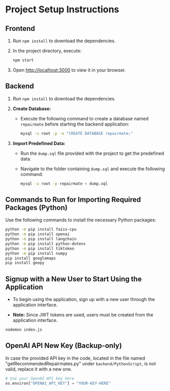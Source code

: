 # Project Setup Instructions

## Frontend

1. Run `npm install` to download the dependencies.

2. In the project directory, execute:

   ```bash
   npm start
3. Open [http://localhost:3000](http://localhost:3000) to view it in your browser.



## Backend

1. Run `npm install` to download the dependencies.

2. **Create Database:**
   - Execute the following command to create a database named `repairmate` before starting the backend application:

     ```bash
     mysql -u root -p -e "CREATE DATABASE repairmate;"
     ```

4. **Import Predefined Data:**
   - Run the `dump.sql` file provided with the project to get the predefined data.
   - Navigate to the folder containing `dump.sql` and execute the following command:

     ```bash
     mysql -u root -p repairmate < dump.sql
     ```



## Commands to Run for Importing Required Packages (Python)

Use the following commands to install the necessary Python packages:

```bash
python -m pip install faiss-cpu
python -m pip install openai
python -m pip install langchain
python -m pip install python-dotenv
python -m pip install tiktoken
python -m pip install numpy
pip install googlemaps
pip install geopy
```



## Signup with a New User to Start Using the Application

- To begin using the application, sign up with a new user through the application interface.

- **Note:** Since JWT tokens are used, users must be created from the application interface.

```bash
nodemon index.js
```


## OpenAI API New Key (Backup-only)

In case the provided API key in the code, located in the file named "getRecommendedRepairmates.py" under `backend/PythonScript`, is not valid, replace it with a new one.

```python
# Use your OpenAI API key here
os.environ["OPENAI_API_KEY"] = "YOUR-KEY-HERE"
```
